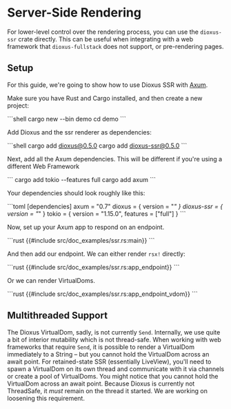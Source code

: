 # Server-Side Rendering

For lower-level control over the rendering process, you can use the `dioxus-ssr` crate directly. This can be useful when integrating with a web framework that `dioxus-fullstack` does not support, or pre-rendering pages.

## Setup

For this guide, we're going to show how to use Dioxus SSR with [Axum](https://docs.rs/axum/latest/axum/).

Make sure you have Rust and Cargo installed, and then create a new project:

\```shell
cargo new --bin demo
cd demo
\```

Add Dioxus and the ssr renderer as dependencies:

\```shell
cargo add dioxus@0.5.0
cargo add dioxus-ssr@0.5.0
\```

Next, add all the Axum dependencies. This will be different if you're using a different Web Framework

\```
cargo add tokio --features full
cargo add axum
\```

Your dependencies should look roughly like this:

\```toml
[dependencies]
axum = "0.7"
dioxus = { version = "*" }
dioxus-ssr = { version = "*" }
tokio = { version = "1.15.0", features = ["full"] }
\```

Now, set up your Axum app to respond on an endpoint.

\```rust
{{#include src/doc_examples/ssr.rs:main}}
\```

And then add our endpoint. We can either render `rsx!` directly:

\```rust
{{#include src/doc_examples/ssr.rs:app_endpoint}}
\```

Or we can render VirtualDoms.

\```rust
{{#include src/doc_examples/ssr.rs:app_endpoint_vdom}}
\```

## Multithreaded Support

The Dioxus VirtualDom, sadly, is not currently `Send`. Internally, we use quite a bit of interior mutability which is not thread-safe.
When working with web frameworks that require `Send`, it is possible to render a VirtualDom immediately to a String – but you cannot hold the VirtualDom across an await point. For retained-state SSR (essentially LiveView), you'll need to spawn a VirtualDom on its own thread and communicate with it via channels or create a pool of VirtualDoms.
You might notice that you cannot hold the VirtualDom across an await point. Because Dioxus is currently not ThreadSafe, it _must_ remain on the thread it started. We are working on loosening this requirement.
